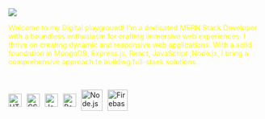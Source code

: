 
<img src="https://i.ibb.co/ygctZMP/MERN-STACK-DEVELOPER.png"/>
<br/>
<p style="margin-bottom:10px; color:yellow;">Welcome to my Digital playground! I'm a dedicated MERN Stack Developer with a boundless enthusiasm for crafting immersive web experiences.  I thrive on creating dynamic and responsive web applications. With a solid foundation in MongoDB, Express.js, React, JavaScript ,Node.js, I bring a comprehensive approach to building full-stack solutions. </p>
<br/>



<div style="display: flex; align-items: center; margin-top: 10px; padding-top:10px">
  <img align="left" alt="HTML5" width="26px" src="https://cdn.jsdelivr.net/gh/devicons/devicon/icons/html5/html5-original.svg" style="margin-right: 10px;"  /> 
  <img align="left" alt="CSS3" width="26px" src="https://cdn.jsdelivr.net/gh/devicons/devicon/icons/css3/css3-original.svg" style="margin-right: 10px;" />
  <img align="left" alt="JavaScript" width="26px" src="https://cdn.jsdelivr.net/gh/devicons/devicon/icons/javascript/javascript-original.svg" style="margin-right: 10px;" />
  <img align="left" alt="React" width="26px" src="https://cdn.jsdelivr.net/gh/devicons/devicon/icons/react/react-original.svg" style="margin-right: 10px;" />
  <a href="https://nodejs.org" target="_blank">
    <img align="left" alt="Node.js" height="42px"  src="https://raw.githubusercontent.com/rahul-jha98/github_readme_icons/main/language_and_tools/square/node/node.svg" style="margin-right: 10px;" />
  </a>
  <a href="https://firebase.google.com/" target="_blank">
    <img align="left" alt="Firebase" height="42px"  width="40px" src="https://raw.githubusercontent.com/rahul-jha98/github_readme_icons/main/language_and_tools/square/firebase/firebase.svg" />
  </a>
</div>


